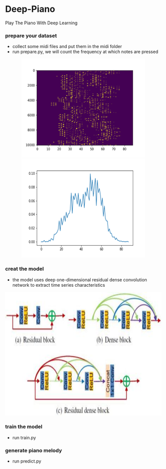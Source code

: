 # Deep-Piano
Play The Piano With Deep Learning
### prepare your dataset
- collect some midi files and put them in the midi folder
- run prepare.py, we will count the frequency at which notes are pressed
<div align="center">
  <img src="images/sequence.png" height="320" width="400" >
  <img src="images/count.png" height="320" width="400" >
</div>

### creat the model
- the model uses deep one-dimensional residual dense convolution network to extract time series characteristics
<div align="center">
  <img src="images/RDB.png" height="400" width="600" >
</div>

### train the model
- run train.py

### generate piano melody
- run predict.py
